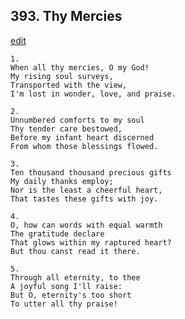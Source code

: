 
## 393.  Thy Mercies
[edit](https://docs.google.com/document/d/1P7pYKqPrWAanpJwdNEfn139gPmA4qscA/edit?mode=html)



    1.
    When all thy mercies, O my God!
    My rising soul surveys,
    Transported with the view, 
    I'm lost in wonder, love, and praise.

    2.
    Unnumbered comforts to my soul
    Thy tender care bestowed,
    Before my infant heart discerned
    From whom those blessings flowed.

    3.
    Ten thousand thousand precious gifts
    My daily thanks employ;
    Nor is the least a cheerful heart,
    That tastes these gifts with joy.

    4.
    O, how can words with equal warmth
    The gratitude declare
    That glows within my raptured heart?
    But thou canst read it there.

    5.
    Through all eternity, to thee
    A joyful song I'll raise:
    But O, eternity's too short
    To utter all thy praise!
